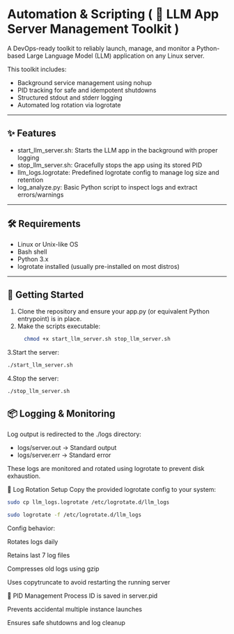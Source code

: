 # Automation & Scripting ( 🧠 LLM App Server Management Toolkit )

A DevOps-ready toolkit to reliably launch, manage, and monitor a Python-based Large Language Model (LLM) application on any Linux server.

This toolkit includes:

- Background service management using nohup
- PID tracking for safe and idempotent shutdowns
- Structured stdout and stderr logging
- Automated log rotation via logrotate

* * *

## ✨ Features

- start\_llm\_server.sh: Starts the LLM app in the background with proper logging
- stop\_llm\_server.sh: Gracefully stops the app using its stored PID
- llm\_logs.logrotate: Predefined logrotate config to manage log size and retention
- log\_analyze.py: Basic Python script to inspect logs and extract errors/warnings

* * *

## 🛠️ Requirements

- Linux or Unix-like OS
- Bash shell
- Python 3.x
- logrotate installed (usually pre-installed on most distros)

* * *

## 🚀 Getting Started

1. Clone the repository and ensure your app.py (or equivalent Python entrypoint) is in place.
2. Make the scripts executable:
   ```bash
     chmod +x start_llm_server.sh stop_llm_server.sh
   ```

3.Start the server:
```bash
./start_llm_server.sh
```
4.Stop the server:

```bash
./stop_llm_server.sh
```
## 📦 Logging & Monitoring

Log output is redirected to the ./logs directory:

- logs/server.out → Standard output
- logs/server.err → Standard error

These logs are monitored and rotated using logrotate to prevent disk exhaustion.

🔄 Log Rotation Setup
Copy the provided logrotate config to your system:

```bash
sudo cp llm_logs.logrotate /etc/logrotate.d/llm_logs
```

```bash
sudo logrotate -f /etc/logrotate.d/llm_logs
```
Config behavior:

  Rotates logs daily

  Retains last 7 log files

  Compresses old logs using gzip

  Uses copytruncate to avoid restarting the running server

🔐 PID Management
    Process ID is saved in server.pid
  
  Prevents accidental multiple instance launches

  Ensures safe shutdowns and log cleanup
  
